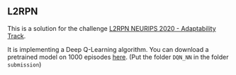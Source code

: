## L2RPN

This is a solution for the challenge [L2RPN NEURIPS 2020 - Adaptability Track](https://competitions.codalab.org/competitions/25427#participate-submit_results).

It is implementing a Deep Q-Learning algorithm. You can download a pretrained model on 1000 episodes [here](https://mega.nz/file/3JlEBTJQ#kjYDNxQS6p9ryuGLBIC5tBIJQipobrL9QdlIdCymEiQ).
(Put the folder `DQN_NN` in the folder `submission`)